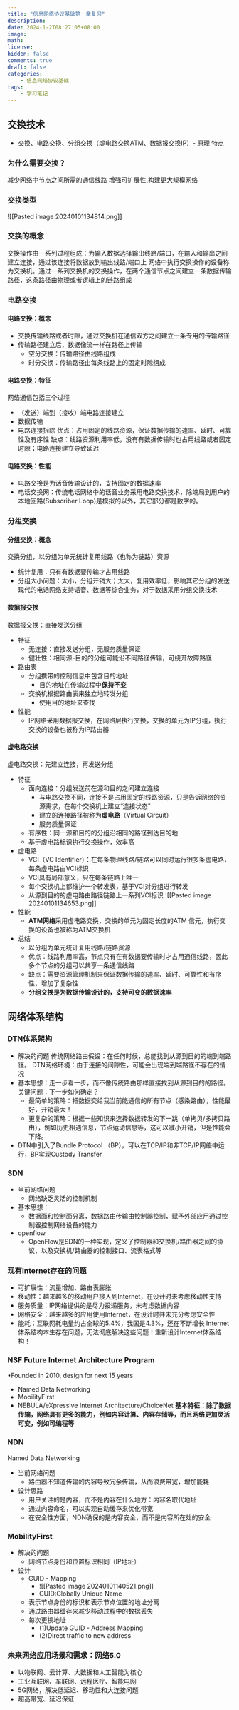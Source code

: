 ```yaml
---
title: "信息网络协议基础第一章复习"
description: 
date: 2024-1-2T08:27:05+08:00
image: 
math: 
license: 
hidden: false
comments: true
draft: false
categories:
    - 信息网络协议基础
tags:
    - 学习笔记
---
```




## 交换技术
- 交换、电路交换、分组交换（虚电路交换ATM、数据报交换IP）- 原理 特点

### 为什么需要交换？
减少网络中节点之间所需的通信线路
增强可扩展性,构建更大规模网络
### 交换类型
![[Pasted image 20240101134814.png]]
### 交换的概念
交换操作由一系列过程组成：为输入数据选择输出线路/端口，在输入和输出之间建立连接，通过该连接将数据放到输出线路/端口上
网络中执行交换操作的设备称为交换机。通过一系列交换机的交换操作，在两个通信节点之间建立一条数据传输路径，这条路径由物理或者逻辑上的链路组成
### 电路交换
#### 电路交换：概念
- 交换传输线路或者时隙，通过交换机在通信双方之间建立一条专用的传输路径
- 传输路径建立后，数据像流一样在路径上传输
	- 空分交换：传输路径由线路组成
	- 时分交换：传输路径由每条线路上的固定时隙组成
#### 电路交换：特征
网络通信包括三个过程
- （发送）端到（接收）端电路连接建立
-  数据传输
- 电路连接拆除
优点：占用固定的线路资源，保证数据传输的速率、延时、可靠性及有序性
缺点：线路资源利用率低，没有有数据传输时也占用线路或者固定时隙；电路连接建立导致延迟

#### 电路交换：性能
- 电路交换是为话音传输设计的，支持固定的数据速率
- 电话交换网：传统电话网络中的话音业务采用电路交换技术，除端局到用户的本地回路(Subscriber Loop)是模拟的以外，其它部分都是数字的。

### 分组交换
#### 分组交换：概念
交换分组，以分组为单元统计复用线路（也称为链路）资源
- 统计复用：只有有数据要传输才占用线路
- 分组大小问题：太小，分组开销大；太大，复用效率低，影响其它分组的发送
现代的电话网络支持话音、数据等综合业务，对于数据采用分组交换技术
#### 数据报交换
数据报交换：直接发送分组
- 特征
	- 无连接：直接发送分组，无服务质量保证
	- 健壮性：相同源-目的的分组可能沿不同路径传输，可绕开故障路径
- 路由表
	- 分组携带的控制信息中包含目的地址
		- 目的地址在传输过程中**保持不变**
	- 交换机根据路由表来独立地转发分组
		- 使用目的地址来查找
- 性能
	- IP网络采用数据报交换，在网络层执行交换，交换的单元为IP分组，执行交换的设备也被称为IP路由器

#### 虚电路交换
虚电路交换：先建立连接，再发送分组
- 特征
	- 面向连接：分组发送前在源和目的之间建立连接
		- 与电路交换不同，连接不是占用固定的线路资源，只是告诉网络的资源需求，在每个交换机上建立“连接状态”
		- 建立的连接路径被称为**虚电路**（Virtual Circuit）
		- 服务质量保证
	- 有序性：同一源和目的的分组沿相同的路径到达目的地
	- 基于虚电路标识执行交换操作，效率高
- 虚电路
	- VCI（VC Identifier）：在每条物理线路/链路可以同时运行很多条虚电路，每条虚电路由VCI标识
	- VCI具有局部意义，只在每条链路上唯一
	- 每个交换机上都维护一个转发表，基于VCI对分组进行转发
	- 从源到目的的虚电路由路径链路上一系列VCI标识
		![[Pasted image 20240101134653.png]]
- 性能
	- **ATM网络**采用虚电路交换，交换的单元为固定长度的ATM 信元，执行交换的设备也被称为ATM交换机
- 总结
	- 以分组为单元统计复用线路/链路资源
	- 优点：线路利用率高，节点只有在有数据要传输时才占用通信线路，因此多个节点的分组可以共享一条通信线路
	- 缺点：需要资源管理机制来保证数据传输的速率、延时、可靠性和有序性，增加了复杂性
	- **分组交换是为数据传输设计的，支持可变的数据速率**

## 网络体系结构
### DTN体系架构
- 解决的问题
	传统网络路由假设：在任何时候，总能找到从源到目的的端到端路径。
	DTN网络环境：由于连接的间隙性，可能会出现端到端路径不存在的情况
- 基本思想：走一步看一步，而不像传统路由那样直接找到从源到目的的路径。关键问题：下一步如何确定？
	- 最简单的策略：把数据交给我当前能通信的所有节点（感染路由），性能最好，开销最大！
	- 更复杂的策略：根据一些知识来选择数据转发的下一跳（单拷贝/多拷贝路由），例如历史相遇信息，节点运动信息等，这可以减小开销，但是性能会下降。
- DTN中引入了Bundle Protocol （BP），可以在TCP/IP和非TCP/IP网络中运行，BP实现Custody Transfer

### SDN
- 当前网络问题
	- 网络缺乏灵活的控制机制
- 基本思想：
	- 数据面和控制面分离，数据路由传输由控制器控制，赋予外部应用通过控制器控制网络设备的能力
- openflow
	- OpenFlow是SDN的一种实现，定义了控制器和交换机/路由器之间的协议，以及交换机/路由器的控制接口、流表格式等

### 现有Internet存在的问题
- 可扩展性：流量增加、路由表膨胀
- 移动性：越来越多的移动用户接入到Internet，在设计时未考虑移动性支持
- 服务质量：IP网络提供的是尽力投递服务，未考虑数据内容
- 网络安全：越来越多的应用使用Internet，在设计时并未充分考虑安全性
- 能耗：互联网耗电量约占全球的5.4%，我国是4.3%，还在不断增长
Internet体系结构本生存在问题，无法彻底解决这些问题！重新设计Internet体系结构！

### NSF Future Internet Architecture Program
•Founded in 2010, design for next 15 years
- Named Data Networking
- MobilityFirst
- NEBULA/eXpressive Internet Architecture/ChoiceNet
**基本特征：除了数据传输，网络具有更多的能力，例如内容计算、内容存储等，而且网络更加灵活可变，例如可编程等**

### NDN
Named Data Networking
- 当前网络问题
	- 路由器不知道传输的内容导致冗余传输，从而浪费带宽，增加能耗
- 设计思路
	- 用户关注的是内容，而不是内容在什么地方：内容名取代地址
	- 通过内容命名，可以实现自动缓存来优化带宽
	- 在安全性方面，NDN确保的是内容安全，而不是内容所在处的安全

###  MobilityFirst
- 解决的问题
	- 网络节点身份和位置标识相同（IP地址）
- 设计
	- GUID -  Mapping
		- ![[Pasted image 20240101140521.png]]
		- GUID:Globally Unique Name
	- 表示节点身份的标识和表示节点位置的地址分离
	- 通过路由器缓存来减少移动过程中的数据丢失
	- 每次更换地址
		- (1)Update GUID - Address Mapping
		- (2)Direct traffic to new address
### 未来网络应用场景和需求：网络5.0
- 以物联网、云计算、大数据和人工智能为核心
- 工业互联网、车联网、远程医疗、智能电网
- 5G网络，解决低延迟、移动性和大连接问题
- 超高带宽、延迟保证
